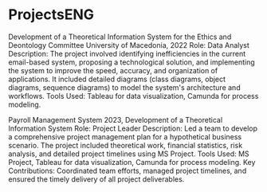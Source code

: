 # ProjectsENG
Development of a Theoretical Information System for the Ethics and Deontology Committee
University of Macedonia, 2022
Role: Data Analyst
Description: The project involved identifying inefficiencies in the current email-based system, proposing a technological solution, and implementing the system to improve the speed, accuracy, and organization of applications. It included detailed diagrams (class diagrams, object diagrams, sequence diagrams) to model the system's architecture and workflows.
Tools Used: Tableau for data visualization, Camunda for process modeling.

Payroll Management System
2023, Development of a Theoretical Information System
Role: Project Leader
Description: Led a team to develop a comprehensive project management plan for a hypothetical business scenario. The project included theoretical work, financial statistics, risk analysis, and detailed project timelines using MS Project.
Tools Used: MS Project, Tableau for data visualization, Camunda for process modeling.
Key Contributions: Coordinated team efforts, managed project timelines, and ensured the timely delivery of all project deliverables.
